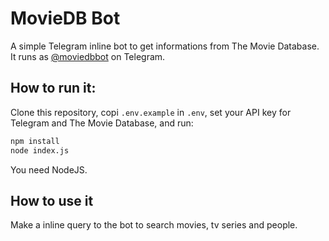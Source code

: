 # MovieDB Bot

A simple Telegram inline bot to get informations from The Movie Database. It runs as [@moviedbbot](https://t.me/moviedbbot) on Telegram.

## How to run it:
Clone this repository, copi `.env.example` in `.env`, set your API key for Telegram and The Movie Database, and run:

```bash
npm install
node index.js
```

You need NodeJS.

## How to use it
Make a inline query to the bot to search movies, tv series and people.